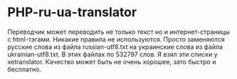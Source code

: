# PHP-ru-ua-translator
Переводчик может переводить не только текст но и интернет-страницы с html-тэгами. Никакие правила не используются. Просто заменяются русские слова из файла russian-utf8.txt на украинские слова из файла ukrainian-utf8.txt. В этих файлах по 532797 слов. Я взял эти списки у xetranslator. Качество может быть не очень хорошее, зато быстро и бесплатно.
